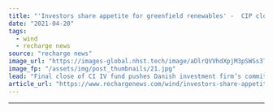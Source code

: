 ```yaml
---
title: "'Investors share appetite for greenfield renewables' -  CIP closes green energy fund at $8.4bn"
date: "2021-04-20"
tags: 
  - wind
  - recharge news
source: "recharge news"
image_url: "https://images-global.nhst.tech/image/aDlrQVVhdXpjM3pSWSs3T08yMGpiRWtRMXNQRjBacUtGamkvcXVXeklRbz0=/nhst/binary/2b6019eb31c0d4d34270357a2909df0f"
image_fp: "/assets/img/post_thumbnails/21.jpg"
lead: "Final close of CI IV fund pushes Danish investment firm’s commitments to more than $18bn"
article_url: "https://www.rechargenews.com/wind/investors-share-appetite-for-greenfield-renewables-cip-closes-green-energy-fund-at-8-4bn/2-1-998294"
---
```


---
